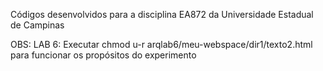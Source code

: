Códigos desenvolvidos para a disciplina EA872 da Universidade Estadual de Campinas

OBS: 
LAB 6: Executar chmod u-r arqlab6/meu-webspace/dir1/texto2.html para funcionar os propósitos do experimento

